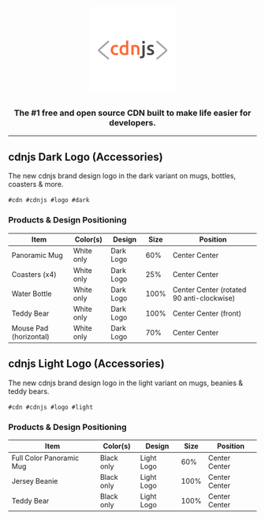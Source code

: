 <h1 align="center">
    <a href="https://cdnjs.com"><img src="https://raw.githubusercontent.com/cdnjs/brand/master/logo/standard/dark-512.png" width="175px" alt="< cdnjs >"></a>
</h1>
 
<h3 align="center">The #1 free and open source CDN built to make life easier for developers.</h3>

---

## cdnjs Dark Logo (Accessories)

The new cdnjs brand design logo in the dark variant on mugs, bottles, coasters & more.

`#cdn #cdnjs #logo #dark`

### Products & Design Positioning

| Item | Color(s) | Design | Size | Position |
|------|----------|--------|------|----------|
| Panoramic Mug | White only | Dark Logo | 60% | Center Center |
| Coasters (x4) | White only | Dark Logo | 25% | Center Center |
| Water Bottle | White only | Dark Logo | 100% | Center Center (rotated 90 anti-clockwise) |
| Teddy Bear | White only | Dark Logo | 100% | Center Center (front) |
| Mouse Pad (horizontal) | White only | Dark Logo | 70% | Center Center |

## cdnjs Light Logo (Accessories)

The new cdnjs brand design logo in the light variant on mugs, beanies & teddy bears.

`#cdn #cdnjs #logo #light`

### Products & Design Positioning

| Item | Color(s) | Design | Size | Position |
|------|----------|--------|------|----------|
| Full Color Panoramic Mug | Black only | Light Logo | 60% | Center Center |
| Jersey Beanie | Black only | Light Logo | 100% | Center Center |
| Teddy Bear | Black only | Light Logo | 100% | Center Center |
